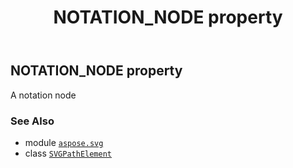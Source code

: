﻿---
title: NOTATION_NODE property
second_title: Aspose.SVG for Python via .NET API References
description: 
type: docs
weight: 770
url: /python-net/aspose.svg/svgpathelement/notation_node/
is_root: false
---

## NOTATION_NODE property


A notation node

### See Also
* module [`aspose.svg`](../../)
* class [`SVGPathElement`](/svg/python-net/aspose.svg/svgpathelement)
